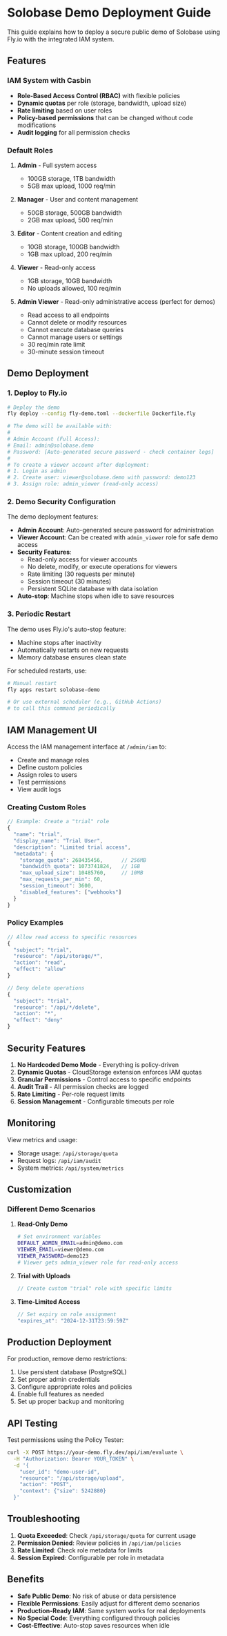 # Solobase Demo Deployment Guide

This guide explains how to deploy a secure public demo of Solobase using Fly.io with the integrated IAM system.

## Features

### IAM System with Casbin
- **Role-Based Access Control (RBAC)** with flexible policies
- **Dynamic quotas** per role (storage, bandwidth, upload size)
- **Rate limiting** based on user roles
- **Policy-based permissions** that can be changed without code modifications
- **Audit logging** for all permission checks

### Default Roles

1. **Admin** - Full system access
   - 100GB storage, 1TB bandwidth
   - 5GB max upload, 1000 req/min

2. **Manager** - User and content management
   - 50GB storage, 500GB bandwidth
   - 2GB max upload, 500 req/min

3. **Editor** - Content creation and editing
   - 10GB storage, 100GB bandwidth
   - 1GB max upload, 200 req/min

4. **Viewer** - Read-only access
   - 1GB storage, 10GB bandwidth
   - No uploads allowed, 100 req/min

5. **Admin Viewer** - Read-only administrative access (perfect for demos)
   - Read access to all endpoints
   - Cannot delete or modify resources
   - Cannot execute database queries
   - Cannot manage users or settings
   - 30 req/min rate limit
   - 30-minute session timeout

## Demo Deployment

### 1. Deploy to Fly.io

```bash
# Deploy the demo
fly deploy --config fly-demo.toml --dockerfile Dockerfile.fly

# The demo will be available with:
#
# Admin Account (Full Access):
# Email: admin@solobase.demo
# Password: [Auto-generated secure password - check container logs]
#
# To create a viewer account after deployment:
# 1. Login as admin
# 2. Create user: viewer@solobase.demo with password: demo123
# 3. Assign role: admin_viewer (read-only access)
```

### 2. Demo Security Configuration

The demo deployment features:
- **Admin Account**: Auto-generated secure password for administration
- **Viewer Account**: Can be created with `admin_viewer` role for safe demo access
- **Security Features**:
  - Read-only access for viewer accounts
  - No delete, modify, or execute operations for viewers
  - Rate limiting (30 requests per minute)
  - Session timeout (30 minutes)
  - Persistent SQLite database with data isolation
- **Auto-stop**: Machine stops when idle to save resources

### 3. Periodic Restart

The demo uses Fly.io's auto-stop feature:
- Machine stops after inactivity
- Automatically restarts on new requests
- Memory database ensures clean state

For scheduled restarts, use:
```bash
# Manual restart
fly apps restart solobase-demo

# Or use external scheduler (e.g., GitHub Actions)
# to call this command periodically
```

## IAM Management UI

Access the IAM management interface at `/admin/iam` to:
- Create and manage roles
- Define custom policies
- Assign roles to users
- Test permissions
- View audit logs

### Creating Custom Roles

```javascript
// Example: Create a "trial" role
{
  "name": "trial",
  "display_name": "Trial User",
  "description": "Limited trial access",
  "metadata": {
    "storage_quota": 268435456,      // 256MB
    "bandwidth_quota": 1073741824,   // 1GB
    "max_upload_size": 10485760,     // 10MB
    "max_requests_per_min": 60,
    "session_timeout": 3600,
    "disabled_features": ["webhooks"]
  }
}
```

### Policy Examples

```javascript
// Allow read access to specific resources
{
  "subject": "trial",
  "resource": "/api/storage/*",
  "action": "read",
  "effect": "allow"
}

// Deny delete operations
{
  "subject": "trial", 
  "resource": "/api/*/delete",
  "action": "*",
  "effect": "deny"
}
```

## Security Features

1. **No Hardcoded Demo Mode** - Everything is policy-driven
2. **Dynamic Quotas** - CloudStorage extension enforces IAM quotas
3. **Granular Permissions** - Control access to specific endpoints
4. **Audit Trail** - All permission checks are logged
5. **Rate Limiting** - Per-role request limits
6. **Session Management** - Configurable timeouts per role

## Monitoring

View metrics and usage:
- Storage usage: `/api/storage/quota`
- Request logs: `/api/iam/audit`
- System metrics: `/api/system/metrics`

## Customization

### Different Demo Scenarios

1. **Read-Only Demo**
   ```bash
   # Set environment variables
   DEFAULT_ADMIN_EMAIL=admin@demo.com
   VIEWER_EMAIL=viewer@demo.com
   VIEWER_PASSWORD=demo123
   # Viewer gets admin_viewer role for read-only access
   ```

2. **Trial with Uploads**
   ```javascript
   // Create custom "trial" role with specific limits
   ```

3. **Time-Limited Access**
   ```javascript
   // Set expiry on role assignment
   "expires_at": "2024-12-31T23:59:59Z"
   ```

## Production Deployment

For production, remove demo restrictions:

1. Use persistent database (PostgreSQL)
2. Set proper admin credentials
3. Configure appropriate roles and policies
4. Enable full features as needed
5. Set up proper backup and monitoring

## API Testing

Test permissions using the Policy Tester:

```bash
curl -X POST https://your-demo.fly.dev/api/iam/evaluate \
  -H "Authorization: Bearer YOUR_TOKEN" \
  -d '{
    "user_id": "demo-user-id",
    "resource": "/api/storage/upload",
    "action": "POST",
    "context": {"size": 5242880}
  }'
```

## Troubleshooting

1. **Quota Exceeded**: Check `/api/storage/quota` for current usage
2. **Permission Denied**: Review policies in `/api/iam/policies`
3. **Rate Limited**: Check role metadata for limits
4. **Session Expired**: Configurable per role in metadata

## Benefits

- **Safe Public Demo**: No risk of abuse or data persistence
- **Flexible Permissions**: Easily adjust for different demo scenarios
- **Production-Ready IAM**: Same system works for real deployments
- **No Special Code**: Everything configured through policies
- **Cost-Effective**: Auto-stop saves resources when idle